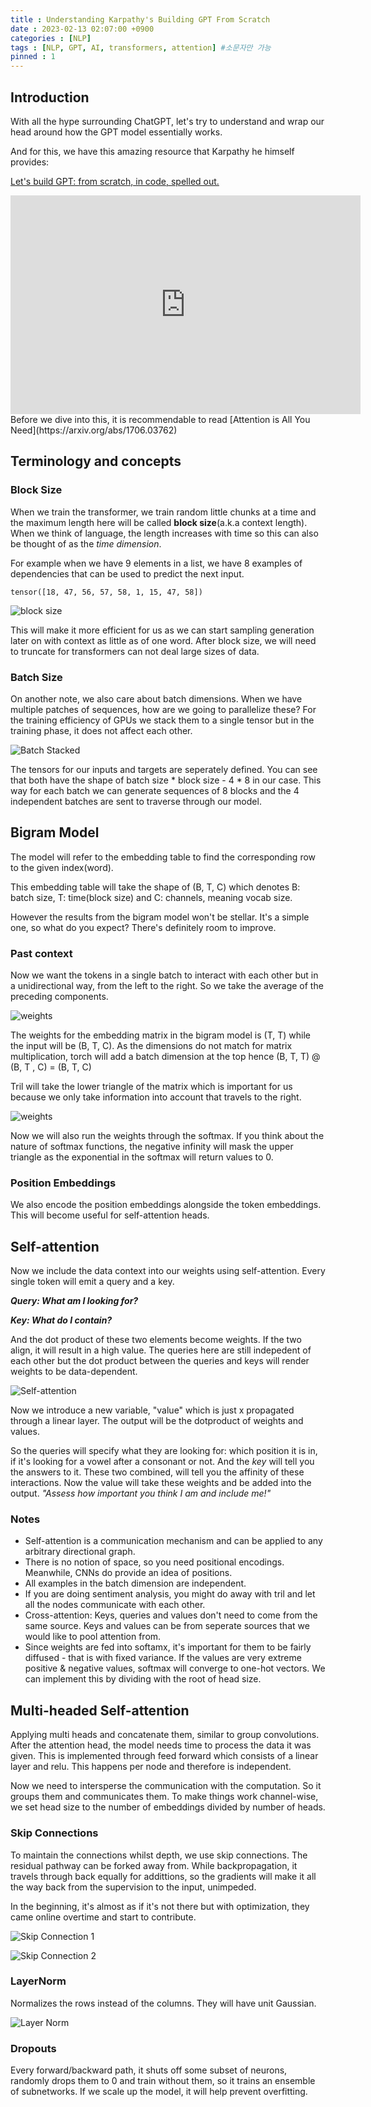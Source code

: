 ```yaml
---
title : Understanding Karpathy's Building GPT From Scratch
date : 2023-02-13 02:07:00 +0900
categories : [NLP]
tags : [NLP, GPT, AI, transformers, attention] #소문자만 가능
pinned : 1
---
```


## Introduction
With all the hype surrounding ChatGPT, let's try to understand and wrap our head around how the GPT model essentially works.

And for this, we have this amazing resource that Karpathy he himself provides: 

[Let's build GPT: from scratch, in code, spelled out.](https://www.youtube.com/watch?v=kCc8FmEb1nY)
<iframe width="560" height="350" src="https://www.youtube.com/embed/kCc8FmEb1nY" title="YouTube video player" frameborder="0" allow="accelerometer; autoplay; clipboard-write; encrypted-media; gyroscope; picture-in-picture; web-share" allowfullscreen></iframe>
Before we dive into this, it is recommendable to read [Attention is All You Need](https://arxiv.org/abs/1706.03762)

## Terminology and concepts

### Block Size

When we train the transformer, we train random little chunks at a time and the maximum length here will be called <b> block size</b>(a.k.a context length). When we think of language, the length increases with time so this can also be thought of as the <i>time dimension</i>.

For example when we have 9 elements in a list, we have 8 examples of dependencies that can be used to predict the next input.

```
tensor([18, 47, 56, 57, 58, 1, 15, 47, 58])
```

![block size](/assets/img/posts/block_size.png)

This will make it more efficient for us as we can start sampling generation later on with context as little as of one word. After block size, we will need to truncate for transformers can not deal large sizes of data.

### Batch Size
On another note, we also care about batch dimensions. When we have multiple patches of sequences, how are we going to parallelize these?
For the training efficiency of GPUs we stack them to a single tensor but in the training phase, it does not affect each other.

![Batch Stacked](/assets/img/posts/stack_batch.png)

The tensors for our inputs and targets are seperately defined. You can see that both have the shape of batch size * block size - 4 * 8 in our case. This way for each batch we can generate sequences of 8 blocks and the 4 independent batches are sent to traverse through our model.

## Bigram Model
The model will refer to the embedding table to find the corresponding row to the given index(word).

This embedding table will take the shape of (B, T, C) which denotes B: batch size, T: time(block size) and C: channels, meaning vocab size.

However the results from the bigram model won't be stellar. It's a simple one, so what do you expect? There's definitely room to improve.

### Past context
Now we want the tokens in a single batch to interact with each other but in a unidirectional way, from the left to the right. So we take the average of the preceding components.

![weights](/assets/img/posts/past_weights.png)

The weights for the embedding matrix in the bigram model is (T, T) while the input will be (B, T, C). As the dimensions do not match for matrix multiplication, torch will add a batch dimension at the top hence (B, T, T) @ (B, T , C) = (B, T, C)

Tril will take the lower triangle of the matrix which is important for us because we only take information into account that travels to the right.

![weights](/assets/img/posts/weight_softmax.png)

Now we will also run the weights through the softmax. If you think about the nature of softmax functions, the negative infinity will mask the upper triangle as the exponential in the softmax will return values to 0.

### Position Embeddings
We also encode the position embeddings alongside the token embeddings. This will become useful for self-attention heads.

## Self-attention
Now we include the data context into our weights using self-attention. Every single token will emit a query and a key.

<i><b>Query: What am I looking for?</b></i>

<i><b>Key: What do I contain?</b></i>

And the dot product of these two elements become weights. If the two align, it will result in a high value.
The queries here are still indepedent of each other but the dot product between the queries and keys will render weights to be data-dependent.

![Self-attention](/assets/img/posts/self_attention.png)

Now we introduce a new variable, "value" which is just x propagated through a linear layer. The output will be the dotproduct of weights and values.

So the queries will specify what they are looking for: which position it is in, if it's looking for a vowel after a consonant or not. And the <i>key</i> will tell you the answers to it. These two combined, will tell you the affinity of these interactions.
Now the value will take these weights and be added into the output. <i>"Assess how important you think I am and include me!"</i>

### Notes
- Self-attention is a communication mechanism and can be applied to any arbitrary directional graph.
- There is no notion of space, so you need positional encodings. Meanwhile, CNNs do provide an idea of positions.
- All examples in the batch dimension are independent.
- If you are doing sentiment analysis, you might do away with tril and let all the nodes communicate with each other.
- Cross-attention: Keys, queries and values don't need to come from the same source. Keys and values can be from seperate sources that we would like to pool attention from.
- Since weights are fed into softamx, it's important for them to be fairly diffused - that is with fixed variance. If the values are very extreme positive & negative values, softmax will converge to one-hot vectors. We can implement this by dividing with the root of head size.

## Multi-headed Self-attention
Applying multi heads and concatenate them, similar to group convolutions.
After the attention head, the model needs time to process the data it was given. This is implemented through feed forward which consists of a linear layer and relu.
This happens per node and therefore is independent. 

Now we need to intersperse the communication with the computation. So it groups them and communicates them.
To make things work channel-wise, we set head size to the number of embeddings divided by number of heads. 

### Skip Connections
To maintain the connections whilst depth, we use skip connections. The residual pathway can be forked away from. While backpropagation, it travels through back equally for addittions, so the gradients will make it all the way back from the supervision to the input, unimpeded.

In the beginning, it's almost as if it's not there but with optimization, they came online overtime and start to contribute.

![Skip Connection 1](/assets/img/posts/skip_connection_1.png)

![Skip Connection 2](/assets/img/posts/skip_connection_2.png)

### LayerNorm
Normalizes the rows instead of the columns. They will have unit Gaussian.

![Layer Norm](/assets/img/posts/layer_norm.png)

### Dropouts 
Every forward/backward path, it shuts off some subset of neurons, randomly drops them to 0 and train without them, so it trains an ensemble of subnetworks. If we scale up the model, it will help prevent overfitting.
